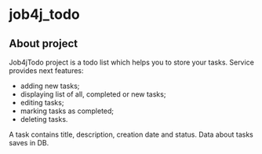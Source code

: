 # job4j_todo

## About project

Job4jTodo project is a todo list which helps you to store your tasks.
Service provides next features:
* adding new tasks;
* displaying list of all, completed or new tasks;
* editing tasks;
* marking tasks as completed;
* deleting tasks.

A task contains title, description, creation date and status.
Data about tasks saves in DB.
